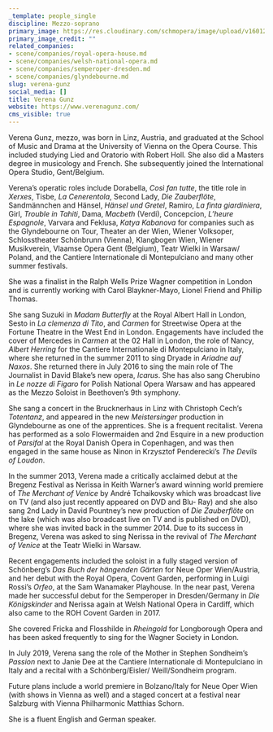 ```yaml
---
_template: people_single
discipline: Mezzo-soprano
primary_image: https://res.cloudinary.com/schmopera/image/upload/v1601222219/media/2020/09/VerenaGunz_u3gfit.jpg
primary_image_credit: ""
related_companies:
- scene/companies/royal-opera-house.md
- scene/companies/welsh-national-opera.md
- scene/companies/semperoper-dresden.md
- scene/companies/glyndebourne.md
slug: verena-gunz
social_media: []
title: Verena Gunz
website: https://www.verenagunz.com/
cms_visible: true
---
```

Verena Gunz, mezzo, was born in Linz, Austria, and graduated at the School of Music and Drama at the University of Vienna on the Opera Course. This included studying Lied and Oratorio with Robert Holl. She also did a Masters degree in musicology and French. She subsequently joined the International Opera Studio, Gent/Belgium.

Verena’s operatic roles include Dorabella, _Così fan tutte_, the title role in _Xerxes_, Tisbe, _La Cenerentola_, Second Lady, _Die Zauberflöte_, Sandmännchen and Hänsel, _Hänsel und Gretel_, Ramiro, _La finta giardiniera_, Girl, _Trouble in Tahiti_, Dama, _Macbeth_ (Verdi), Concepcion, _L’heure Espagnole_, Varvara and Feklusa, _Katya Kabanova_ for companies such as the Glyndebourne on Tour, Theater an der Wien, Wiener Volksoper, Schlosstheater Schönbrunn (Vienna), Klangbogen Wien, Wiener Musikverein, Vlaamse Opera Gent (Belgium), Teatr Wielki in Warsaw/ Poland, and the Cantiere Internationale di Montepulciano and many other summer festivals. 

She was a finalist in the Ralph Wells Prize Wagner competition in London and is currently working with Carol Blaykner-Mayo, Lionel Friend and Phillip Thomas. 

She sang Suzuki in _Madam Butterfly_ at the Royal Albert Hall in London, Sesto in _La clemenza di Tito_, and _Carmen_ for Streetwise Opera at the Fortune Theatre in the West End in London. Engagements have included the cover of Mercedes in _Carmen_ at the 02 Hall in London, the role of Nancy, _Albert Herring_ for the Cantiere Internationale di Montepulciano in Italy, where she returned in the summer 2011 to sing Dryade in _Ariadne auf Naxos_. She returned there in July 2016 to sing the main role of The Journalist in David Blake’s new opera, _Icarus_. She has also sang Cherubino in _Le nozze di Figaro_ for Polish National Opera Warsaw and has appeared as the Mezzo Soloist in Beethoven’s 9th symphony. 

She sang a concert in the Brucknerhaus in Linz with Christoph Cech’s _Totentanz_, and appeared in the new _Meistersinger_ production in Glyndebourne as one of the apprentices. She is a frequent recitalist. Verena has performed as a solo Flowermaiden and 2nd Esquire in a new production of _Parsifal_ at the Royal Danish Opera in Copenhagen, and was then engaged in the same house as Ninon in Krzysztof Penderecki’s _The Devils of Loudon_. 

In the summer 2013, Verena made a critically acclaimed debut at the Bregenz Festival as Nerissa in Keith Warner’s award winning world premiere of _The Merchant of Venice_ by André Tchaikovsky which was broadcast live on TV (and also just recently appeared on DVD and Blu- Ray) and she also sang 2nd Lady in David Pountney’s new production of _Die Zauberflöte_ on the lake (which was also broadcast live on TV and is published on DVD), where she was invited back in the summer 2014. Due to its success in Bregenz, Verena was asked to sing Nerissa in the revival of _The Merchant of Venice_ at the Teatr Wielki in Warsaw. 

Recent engagements included the soloist in a fully staged version of Schönberg’s _Das Buch der hängenden Gärten_ for Neue Oper Wien/Austria, and her debut with the Royal Opera, Covent Garden, performing in Luigi Rossi’s _Orfeo_, at the Sam Wanamaker Playhouse. In the near past, Verena made her successful debut for the Semperoper in Dresden/Germany in _Die Königskinder_ and Nerissa again at Welsh National Opera in Cardiff, which also came to the ROH Covent Garden in 2017.

She covered Fricka and Flosshilde in _Rheingold_ for Longborough Opera and has been asked frequently to sing for the Wagner Society in London.

In July 2019, Verena sang the role of the Mother in Stephen Sondheim’s _Passion_ next to Janie Dee at the Cantiere Internationale di Montepulciano in Italy and a recital with a Schönberg/Eisler/ Weill/Sondheim program.

Future plans include a world premiere in Bolzano/Italy for Neue Oper Wien (with shows in Vienna as well) and a staged concert at a festival near Salzburg with Vienna Philharmonic Matthias Schorn.

She is a fluent English and German speaker.